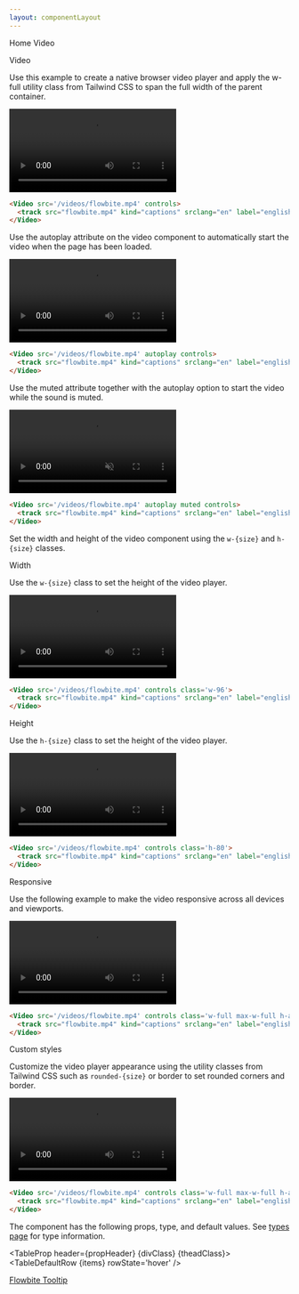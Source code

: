 ```yaml
---
layout: componentLayout
---
```


<script>
  import { Htwo, ExampleDiv, GitHubSource, CompoDescription, TableProp, TableDefaultRow} from '../utils'
  import { Video, Breadcrumb, BreadcrumbItem, Heading, P, A } from '$lib'

  import componentProps from '../props/Video.json'
  // Props table
  let items = componentProps.props
  let propHeader = ['Name', 'Type', 'Default']
  let divClass='w-full relative overflow-x-auto shadow-md sm:rounded-lg py-4'
  let theadClass ='text-xs text-gray-700 uppercase bg-gray-50 dark:bg-gray-700 dark:text-white'
</script>

<Breadcrumb class="pb-8">
  <BreadcrumbItem href="/" home >Home</BreadcrumbItem>
  <BreadcrumbItem>Video</BreadcrumbItem>
</Breadcrumb>

<Heading class="mb-2" tag="h1" customSize="text-3xl">Video</Heading>

<Htwo label="Video player" />

Use this example to create a native browser video player and apply the w-full utility class from Tailwind CSS to span the full width of the parent container.

<ExampleDiv>
<Video src='/videos/flowbite.mp4' controls>
  <track src="flowbite.mp4" kind="captions" srclang="en" label="english_captions">
</Video>
</ExampleDiv>

```html
<Video src='/videos/flowbite.mp4' controls>
  <track src="flowbite.mp4" kind="captions" srclang="en" label="english_captions">
</Video>
```

<Htwo label="Autoplay" />

Use the autoplay attribute on the video component to automatically start the video when the page has been loaded.

<ExampleDiv>
<Video src='/videos/flowbite.mp4' autoplay controls>
  <track src="flowbite.mp4" kind="captions" srclang="en" label="english_captions">
</Video>
</ExampleDiv>

```html
<Video src='/videos/flowbite.mp4' autoplay controls>
  <track src="flowbite.mp4" kind="captions" srclang="en" label="english_captions">
</Video>
```

<Htwo label="Muted" />

Use the muted attribute together with the autoplay option to start the video while the sound is muted.

<ExampleDiv>
<Video src='/videos/flowbite.mp4' autoplay muted controls>
  <track src="flowbite.mp4" kind="captions" srclang="en" label="english_captions">
</Video>
</ExampleDiv>

```html
<Video src='/videos/flowbite.mp4' autoplay muted controls>
  <track src="flowbite.mp4" kind="captions" srclang="en" label="english_captions">
</Video>
```

<Htwo label="Sizes" />

Set the width and height of the video component using the `w-{size}` and `h-{size}` classes.

<Heading tag="h3" customSize="text-xl font-semibold" class="mb-4 mt-8">Width</Heading>

Use the `w-{size}` class to set the height of the video player.

<ExampleDiv>
<Video src='/videos/flowbite.mp4' controls class='w-96'>
  <track src="flowbite.mp4" kind="captions" srclang="en" label="english_captions">
</Video>
</ExampleDiv>

```html
<Video src='/videos/flowbite.mp4' controls class='w-96'>
  <track src="flowbite.mp4" kind="captions" srclang="en" label="english_captions">
</Video>
```

<Heading tag="h3" customSize="text-xl font-semibold" class="mb-4 mt-8">Height</Heading>

Use the `h-{size}` class to set the height of the video player.

<ExampleDiv>
<Video src='/videos/flowbite.mp4' controls class='h-80'>
  <track src="flowbite.mp4" kind="captions" srclang="en" label="english_captions">
</Video>
</ExampleDiv>

```html
<Video src='/videos/flowbite.mp4' controls class='h-80'>
  <track src="flowbite.mp4" kind="captions" srclang="en" label="english_captions">
</Video>
```

<Heading tag="h3" customSize="text-xl font-semibold" class="mb-4 mt-8">Responsive
</Heading>

Use the following example to make the video responsive across all devices and viewports.

<ExampleDiv>
<Video src='/videos/flowbite.mp4' controls class='w-full max-w-full h-auto'>
  <track src="flowbite.mp4" kind="captions" srclang="en" label="english_captions">
</Video>
</ExampleDiv>

```html
<Video src='/videos/flowbite.mp4' controls class='w-full max-w-full h-auto'>
  <track src="flowbite.mp4" kind="captions" srclang="en" label="english_captions">
</Video>
```

<Heading tag="h3" customSize="text-xl font-semibold" class="mb-4 mt-8">Custom styles
</Heading>

Customize the video player appearance using the utility classes from Tailwind CSS such as `rounded-{size}` or border to set rounded corners and border.

<ExampleDiv>
<Video src='/videos/flowbite.mp4' controls class='w-full max-w-full h-auto rounded-lg border border-gray-200 dark:border-gray-700'>
  <track src="flowbite.mp4" kind="captions" srclang="en" label="english_captions">
</Video>
</ExampleDiv>

```html
<Video src='/videos/flowbite.mp4' controls class='w-full max-w-full h-auto rounded-lg border border-gray-200 dark:border-gray-700'>
  <track src="flowbite.mp4" kind="captions" srclang="en" label="english_captions">
</Video>
```


<Htwo label="Props" />

<p>The component has the following props, type, and default values. See <a href="/pages/types">types 
 page</a> for type information.</p>

<TableProp header={propHeader} {divClass} {theadClass}>
  <TableDefaultRow {items} rowState='hover' />
</TableProp>

<Htwo label="References" />

<P>
  <A href="https://flowbite.com/docs/components/video/" target="_blank" class="link"
    >Flowbite Tooltip</A>
</P>